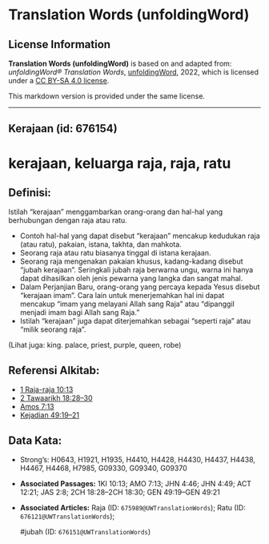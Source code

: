 # Translation Words (unfoldingWord)

## License Information

**Translation Words (unfoldingWord)** is based on and adapted from: _unfoldingWord® Translation Words_, [unfoldingWord](https://unfoldingword.org/utw), 2022, which is licensed under a [CC BY-SA 4.0 license](https://creativecommons.org/licenses/by-sa/4.0/legalcode.en).

This markdown version is provided under the same license.



--------------------------------

## Kerajaan (id: 676154)

kerajaan, keluarga raja, raja, ratu
===================================

Definisi:
---------

Istilah “kerajaan” menggambarkan orang\-orang dan hal\-hal yang berhubungan dengan raja atau ratu.

* Contoh hal\-hal yang dapat disebut “kerajaan” mencakup kedudukan raja (atau ratu), pakaian, istana, takhta, dan mahkota.
* Seorang raja atau ratu biasanya tinggal di istana kerajaan.
* Seorang raja mengenakan pakaian khusus, kadang\-kadang disebut “jubah kerajaan”. Seringkali jubah raja berwarna ungu, warna ini hanya dapat dihasilkan oleh jenis pewarna yang langka dan sangat mahal.
* Dalam Perjanjian Baru, orang\-orang yang percaya kepada Yesus disebut “kerajaan imam”. Cara lain untuk menerjemahkan hal ini dapat mencakup “imam yang melayani Allah sang Raja” atau “dipanggil menjadi imam bagi Allah sang Raja.”
* Istilah “kerajaan” juga dapat diterjemahkan sebagai “seperti raja” atau “milik seorang raja”.

(Lihat juga: king. palace, priest, purple, queen, robe)

Referensi Alkitab:
------------------

* [1 Raja\-raja 10:13](https://ref.ly/1Kgs0:0)
* [2 Tawaarikh 18:28–30](https://ref.ly/2Chr0:0)
* [Amos 7:13](https://ref.ly/Amos7:13)
* [Kejadian 49:19–21](https://ref.ly/Gen49:19-Gen49:21)

Data Kata:
----------

* Strong’s: H0643, H1921, H1935, H4410, H4428, H4430, H4437, H4438, H4467, H4468, H7985, G09330, G09340, G09370

* **Associated Passages:** 1KI 10:13; AMO 7:13; JHN 4:46; JHN 4:49; ACT 12:21; JAS 2:8; 2CH 18:28–2CH 18:30; GEN 49:19–GEN 49:21
* **Associated Articles:** Raja (ID: `675989@UWTranslationWords`); Ratu (ID: `676121@UWTranslationWords`); <p>#jubah (ID: `676151@UWTranslationWords`)

